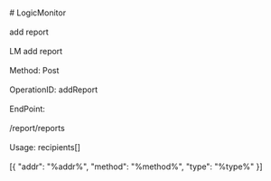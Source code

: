 <br>#     LogicMonitor</br>
<br>add report</br>
<br>LM add report</br>
<br>Method: Post</br>
<br>OperationID: addReport</br>
<br>EndPoint:</br>
<br>/report/reports</br>
<br>Usage: recipients[]</br>
<br>[{
  "addr": "%addr%",
  "method": "%method%",
  "type": "%type%"
}]</br>
